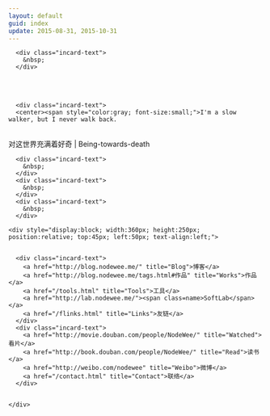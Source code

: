 ```yaml
---
layout: default
guid: index
update: 2015-08-31, 2015-10-31
---
```


<div id="card01" class="card">

      <div class="incard-text">
        &nbsp;
      </div>
<div class="incard-text">
        &nbsp;
      </div>
<div class="incard-text">
        &nbsp;
      </div>

      <div class="incard-text">
      <center><span style="color:gray; font-size:small;">I'm a slow walker, but I never walk back.
<br />对这世界充满着好奇 | Being-towards-death</span></center>
      </div>


      <div class="incard-text">
        &nbsp;
      </div>
      <div class="incard-text">
        &nbsp;
      </div>
      <div class="incard-text">
        &nbsp;
      </div>

    <div style="display:block; width:360px; height:250px; position:relative; top:45px; left:50px; text-align:left;">


      <div class="incard-text">
        <a href="http://blog.nodewee.me/" title="Blog">博客</a>
		<a href="http://blog.nodewee.me/tags.html#作品" title="Works">作品</a>
		<a href="/tools.html" title="Tools">工具</a>
        <a href="http://lab.nodewee.me/"><span class=name>SoftLab</span></a>
        <a href="/flinks.html" title="Links">友链</a>
      </div>
      <div class="incard-text">
      	<a href="http://movie.douban.com/people/NodeWee/" title="Watched">看片</a>
      	<a href="http://book.douban.com/people/NodeWee/" title="Read">读书</a>
      	<a href="http://weibo.com/nodewee" title="Weibo">微博</a>
      	<a href="/contact.html" title="Contact">联络</a>
      </div>

      
    </div>
</div>
